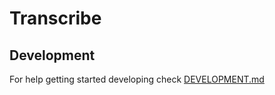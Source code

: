 # Transcribe

## Development

For help getting started developing check [DEVELOPMENT.md](DEVELOPMENT.md)
